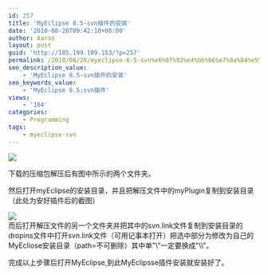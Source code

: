 ```yaml
---
id: 257
title: 'MyEclipse 8.5-svn插件的安装'
date: '2018-08-20T09:42:10+08:00'
author: Aaron
layout: post
guid: 'http://185.199.109.153/?p=257'
permalink: /2018/08/20/myeclipse-8-5-svn%e6%8f%92%e4%bb%b6%e7%9a%84%e5%ae%89%e8%a3%85/
seo_description_value:
    - 'MyEclipse 8.5-svn插件的安装'
seo_keywords_value:
    - 'MyEclipse 8.5;svn插件'
views:
    - '104'
categories:
    - Programming
tags:
    - myeclipse-svn
---
```


![](https://z3.ax1x.com/2021/05/20/gTDGqA.png)

下载的压缩包解压后有图中所示的两个文件夹。

然后打开myEclipse的安装目录，并且把解压文件中的myPlugin复制到安装目录（此处为安好插件后的截图）

![](https://z3.ax1x.com/2021/05/20/gTDdG8.png)  
而后打开解压文件的另一个文件夹并把其中的svn.link文件复制到安装目录的dropins文件中打开svn.link文件（可用记事本打开）把选中部分为修改为自己的MyEcliose安装目录（path=不可删除）其中单"\\"一定要换成"\\\\"。

完成以上步骤后打开MyEclipse,到此MyEclipsse插件安装就安装好了。